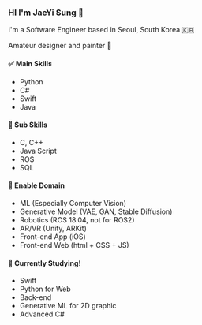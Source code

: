 ### HI I'm JaeYi Sung 🦋

I'm a Software Engineer based in Seoul, South Korea 🇰🇷

Amateur designer and painter 🎨


#### ✅ Main Skills
- Python
- C#
- Swift
- Java


#### 🎯 Sub Skills
- C, C++
- Java Script
- ROS
- SQL

#### 🌝 Enable Domain
- ML (Especially Computer Vision)
- Generative Model (VAE, GAN, Stable Diffusion)
- Robotics (ROS 18.04, not for ROS2)
- AR/VR (Unity, ARKit)
- Front-end App (iOS)
- Front-end Web (html + CSS + JS)


#### 🚀 Currently Studying! 
- Swift
- Python for Web
- Back-end
- Generative ML for 2D graphic
- Advanced C#
